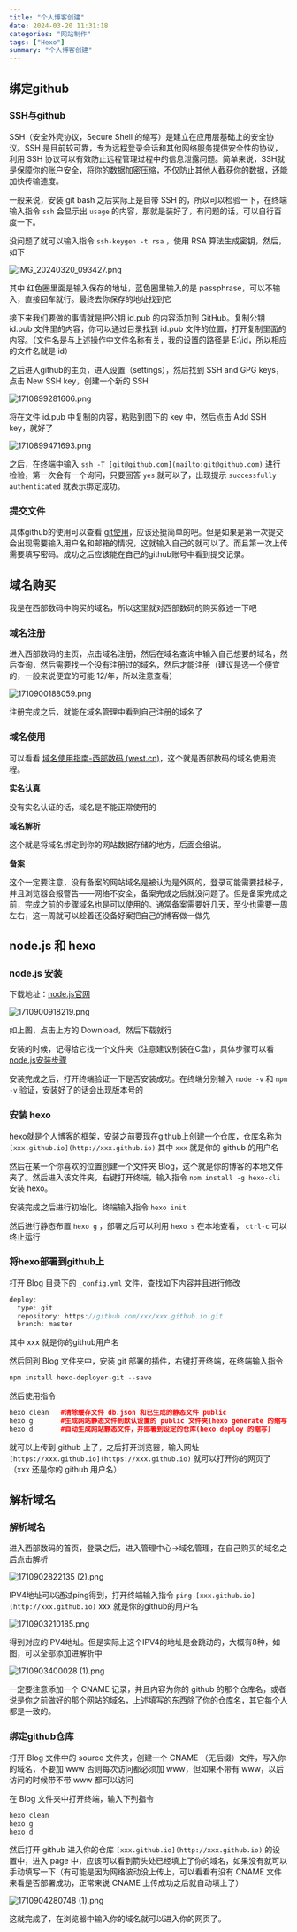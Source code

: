 ```yaml
---
title: "个人博客创建"
date: 2024-03-20 11:31:18
categories: "网站制作"
tags: ["Hexo"]
summary: "个人博客创建"
---
```


## 绑定github

### SSH与github

SSH（安全外壳协议，Secure Shell 的缩写）是建立在应用层基础上的安全协议。SSH 是目前较可靠，专为远程登录会话和其他网络服务提供安全性的协议，利用 SSH 协议可以有效防止远程管理过程中的信息泄露问题。简单来说，SSH就是保障你的账户安全，将你的数据加密压缩，不仅防止其他人截获你的数据，还能加快传输速度。

一般来说，安装 git bash 之后实际上是自带 SSH 的，所以可以检验一下，在终端输入指令 `ssh` 会显示出 `usage` 的内容，那就是装好了，有问题的话，可以自行百度一下。

没问题了就可以输入指令 `ssh-keygen -t rsa` ，使用 RSA 算法生成密钥，然后，如下

![IMG_20240320_093427.png](./IMG_20240320_093427.png)

其中 红色圈里面是输入保存的地址，蓝色圈里输入的是 passphrase，可以不输入，直接回车就行。最终去你保存的地址找到它

接下来我们要做的事情就是把公钥 id.pub  的内容添加到 GitHub。复制公钥 id.pub 文件里的内容，你可以通过目录找到 id.pub 文件的位置，打开复制里面的内容。（文件名是与上述操作中文件名称有关，我的设置的路径是 E:\id，所以相应的文件名就是 id）

之后进入github的主页，进入设置（settings），然后找到 SSH and GPG keys，点击 New SSH key，创建一个新的 SSH

![1710899281606.png](./1710899281606.png)

将在文件 id.pub 中复制的内容，粘贴到图下的 key 中，然后点击 Add SSH key，就好了

![1710899471693.png](./1710899471693.png)

之后，在终端中输入 `ssh -T [git@github.com](mailto:git@github.com)` 进行检验，第一次会有一个询问，只要回答 `yes` 就可以了，出现提示 `successfully authenticated` 就表示绑定成功。

### 提交文件

具体github的使用可以查看 [git使用](https://seashore.top/2024/03/18/git/)，应该还挺简单的吧。但是如果是第一次提交会出现需要输入用户名和邮箱的情况，这就输入自己的就可以了。而且第一次上传需要填写密码。成功之后应该能在自己的github账号中看到提交记录。

## 域名购买

我是在西部数码中购买的域名，所以这里就对西部数码的购买叙述一下吧

### 域名注册

进入西部数码的主页，点击域名注册，然后在域名查询中输入自己想要的域名，然后查询，然后需要找一个没有注册过的域名，然后才能注册（建议是选一个便宜的，一般来说便宜的可能 12/年，所以注意查看）

![1710900188059.png](./1710900188059.png)

注册完成之后，就能在域名管理中看到自己注册的域名了

### 域名使用

可以看看 [域名使用指南-西部数码 (west.cn)](https://www.west.cn/services/domain/domainguide.asp)，这个就是西部数码的域名使用流程。

**实名认真**

没有实名认证的话，域名是不能正常使用的

**域名解析**

这个就是将域名绑定到你的网站数据存储的地方，后面会细说。

**备案**

这个一定要注意，没有备案的网站域名是被认为是外网的，登录可能需要挂梯子，并且浏览器会报警告——网络不安全，备案完成之后就没问题了。但是备案完成之前，完成之前的步骤域名也是可以使用的。通常备案需要好几天，至少也需要一周左右，这一周就可以趁着还没备好案把自己的博客做一做先

## node.js 和 hexo

### node.js 安装

下载地址：[node.js官网](https://link.zhihu.com/?target=https%3A//nodejs.org/en/)

![1710900918219.png](./1710900918219.png)

如上图，点击上方的 Download，然后下载就行

安装的时候，记得给它找一个文件夹（注意建议别装在C盘），具体步骤可以看 [node.js安装步骤](https://link.zhihu.com/?target=https%3A//blog.csdn.net/antma/article/details/86104068)

安装完成之后，打开终端验证一下是否安装成功。在终端分别输入 `node -v` 和 `npm -v` 验证，安装好了的话会出现版本号的

### 安装 hexo

hexo就是个人博客的框架，安装之前要现在github上创建一个仓库，仓库名称为 `[xxx.github.io](http://xxx.github.io)` 其中 `xxx` 就是你的 github 的用户名

然后在某一个你喜欢的位置创建一个文件夹 Blog，这个就是你的博客的本地文件夹了。然后进入该文件夹，右键打开终端，输入指令 `npm install -g hexo-cli` 安装 hexo。

安装完成之后进行初始化，终端输入指令 `hexo init`

然后进行静态布置 `hexo g` ，部署之后可以利用 `hexo s` 在本地查看， `ctrl-c` 可以终止运行

### 将hexo部署到github上

打开 Blog 目录下的 `_config.yml` 文件，查找如下内容并且进行修改

```cpp
deploy:
  type: git
  repository: https://github.com/xxx/xxx.github.io.git
  branch: master
```

其中 xxx 就是你的github用户名

然后回到 Blog 文件夹中，安装 git 部署的插件，右键打开终端，在终端输入指令

```cpp
npm install hexo-deployer-git --save
```

然后使用指令

```cpp
hexo clean   #清除缓存文件 db.json 和已生成的静态文件 public
hexo g       #生成网站静态文件到默认设置的 public 文件夹(hexo generate 的缩写)
hexo d       #自动生成网站静态文件，并部署到设定的仓库(hexo deploy 的缩写)
```

就可以上传到 github 上了，之后打开浏览器，输入网址 `[https://xxx.github.io](https://xxx.github.io)` 就可以打开你的网页了（xxx 还是你的 github 用户名）

## 解析域名

### 解析域名

进入西部数码的首页，登录之后，进入管理中心→域名管理，在自己购买的域名之后点击解析

![1710902822135 (2).png](./1710902822135_(2).png)

IPV4地址可以通过ping得到，打开终端输入指令 `ping [xxx.github.io](http://xxx.github.io)` xxx 就是你的github的用户名

![1710903210185.png](./1710903210185.png)

得到对应的IPV4地址。但是实际上这个IPV4的地址是会跳动的，大概有8种，如图，可以全部添加进解析中

![1710903400028 (1).png](./1710903400028_(1).png)

一定要注意添加一个 CNAME 记录，并且内容为你的 github 的那个仓库名，或者说是你之前做好的那个网站的域名，上述填写的东西除了你的仓库名，其它每个人都是一致的。

### 绑定github仓库

打开 Blog 文件中的 source 文件夹，创建一个 CNAME （无后缀）文件，写入你的域名，不要加 www 否则每次访问都必须加 www，但如果不带有 www，以后访问的时候带不带 www 都可以访问

在 Blog 文件夹中打开终端，输入下列指令

```cpp
hexo clean
hexo g
hexo d
```

然后打开 github 进入你的仓库 `[xxx.github.io](http://xxx.github.io)` 的设置中，进入 page 中，应该可以看到箭头处已经填上了你的域名，如果没有就可以手动填写一下（有可能是因为网络波动没上传上，可以看看有没有 CNAME 文件来看是否部署成功，正常来说 CNAME 上传成功之后就自动填上了）

![1710904280748 (1).png](./1710904280748_(1).png)

这就完成了，在浏览器中输入你的域名就可以进入你的网页了。

